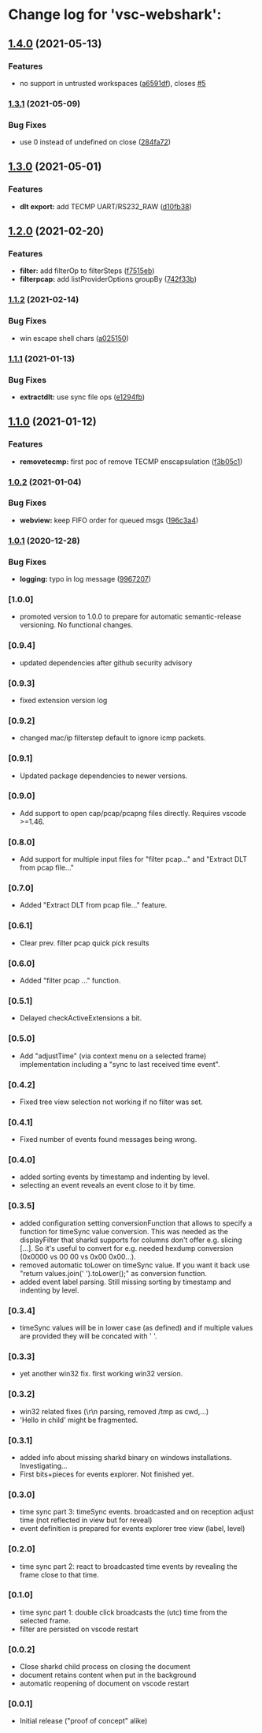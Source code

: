 # Change log for 'vsc-webshark':

## [1.4.0](https://github.com/mbehr1/vsc-webshark/compare/v1.3.1...v1.4.0) (2021-05-13)


### Features

* no support in untrusted workspaces ([a6591df](https://github.com/mbehr1/vsc-webshark/commit/a6591dff75df367cc23c4883c8d6e87c422b413e)), closes [#5](https://github.com/mbehr1/vsc-webshark/issues/5)

### [1.3.1](https://github.com/mbehr1/vsc-webshark/compare/v1.3.0...v1.3.1) (2021-05-09)


### Bug Fixes

* use 0 instead of undefined on close ([284fa72](https://github.com/mbehr1/vsc-webshark/commit/284fa726fcd49892f08da9a048fcb00d2854eaf6))

## [1.3.0](https://github.com/mbehr1/vsc-webshark/compare/v1.2.0...v1.3.0) (2021-05-01)


### Features

* **dlt export:** add TECMP UART/RS232_RAW ([d10fb38](https://github.com/mbehr1/vsc-webshark/commit/d10fb38adfc28c93e0fbbe54fac927f300edca6b))

## [1.2.0](https://github.com/mbehr1/vsc-webshark/compare/v1.1.2...v1.2.0) (2021-02-20)


### Features

* **filter:** add filterOp to filterSteps ([f7515eb](https://github.com/mbehr1/vsc-webshark/commit/f7515ebb51ed74a757708a1e4b394248fabb5ec8))
* **filterpcap:** add listProviderOptions groupBy ([742f33b](https://github.com/mbehr1/vsc-webshark/commit/742f33be12c4f8c905899d4229ff89ed89ade238))

### [1.1.2](https://github.com/mbehr1/vsc-webshark/compare/v1.1.1...v1.1.2) (2021-02-14)


### Bug Fixes

* win escape shell chars ([a025150](https://github.com/mbehr1/vsc-webshark/commit/a0251508d56a4276748d5705fc0a426f6a37aa76))

### [1.1.1](https://github.com/mbehr1/vsc-webshark/compare/v1.1.0...v1.1.1) (2021-01-13)


### Bug Fixes

* **extractdlt:** use sync file ops ([e1294fb](https://github.com/mbehr1/vsc-webshark/commit/e1294fba2d9b429352c6e7a5d3fff9f8a656c405))

## [1.1.0](https://github.com/mbehr1/vsc-webshark/compare/v1.0.2...v1.1.0) (2021-01-12)


### Features

* **removetecmp:** first poc of remove TECMP enscapsulation ([f3b05c1](https://github.com/mbehr1/vsc-webshark/commit/f3b05c186f2da5c0cdac8b8048d4f225004ddc86))

### [1.0.2](https://github.com/mbehr1/vsc-webshark/compare/v1.0.1...v1.0.2) (2021-01-04)


### Bug Fixes

* **webview:** keep FIFO order for queued msgs ([196c3a4](https://github.com/mbehr1/vsc-webshark/commit/196c3a4bef9c753153f607c307a1b8ed7012d8fc))

### [1.0.1](https://github.com/mbehr1/vsc-webshark/compare/v1.0.0...v1.0.1) (2020-12-28)


### Bug Fixes

* **logging:** typo in log message ([9967207](https://github.com/mbehr1/vsc-webshark/commit/9967207a80ba5a0acdb37984a204558fd2585819))

### [1.0.0]
* promoted version to 1.0.0 to prepare for automatic semantic-release versioning. No functional changes.

### [0.9.4]
- updated dependencies after github security advisory

### [0.9.3]
- fixed extension version log

### [0.9.2]
- changed mac/ip filterstep default to ignore icmp packets.

### [0.9.1]
- Updated package dependencies to newer versions.

### [0.9.0]
- Add support to open cap/pcap/pcapng files directly. Requires vscode >=1.46.

### [0.8.0]
- Add support for multiple input files for "filter pcap..." and "Extract DLT from pcap file..."

### [0.7.0]
- Added "Extract DLT from pcap file..." feature.

### [0.6.1]
- Clear prev. filter pcap quick pick results

### [0.6.0]
- Added "filter pcap ..." function.

### [0.5.1]
- Delayed checkActiveExtensions a bit.

### [0.5.0]
- Add "adjustTime" (via context menu on a selected frame) implementation including a "sync to last received time event".

### [0.4.2]
- Fixed tree view selection not working if no filter was set.

### [0.4.1]
- Fixed number of events found messages being wrong.

### [0.4.0]
- added sorting events by timestamp and indenting by level.
- selecting an event reveals an event close to it by time.

### [0.3.5]
- added configuration setting conversionFunction that allows to specify a function for timeSync value conversion. This was needed as the displayFilter that sharkd supports for columns don't offer e.g. slicing [...]. So it's useful to convert for e.g. needed hexdump conversion (0x0000 vs 00 00 vs 0x00 0x00...). 
- removed automatic toLower on timeSync value. If you want it back use "return values.join(' ').toLower();" as conversion function.
- added event label parsing. Still missing sorting by timestamp and indenting by level. 

### [0.3.4]
- timeSync values will be in lower case (as defined) and if multiple values are provided they will be concated with ' '.

### [0.3.3]
- yet another win32 fix. first working win32 version.

### [0.3.2]
- win32 related fixes (\r\n parsing, removed /tmp as cwd,...)
- 'Hello in child' might be fragmented.

### [0.3.1]
- added info about missing sharkd binary on windows installations. Investigating...
- First bits+pieces for events explorer. Not finished yet.

### [0.3.0]
- time sync part 3: timeSync events. broadcasted and on reception adjust time (not reflected in view but for reveal)
- event definition is prepared for events explorer tree view (label, level)

### [0.2.0]
- time sync part 2: react to broadcasted time events by revealing the frame close to that time.

### [0.1.0]
- time sync part 1: double click broadcasts the (utc) time from the selected frame.
- filter are persisted on vscode restart

### [0.0.2]
- Close sharkd child process on closing the document
- document retains content when put in the background
- automatic reopening of document on vscode restart

### [0.0.1]

- Initial release ("proof of concept" alike)

